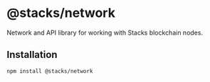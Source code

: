 # @stacks/network

Network and API library for working with Stacks blockchain nodes.

## Installation

```
npm install @stacks/network
```
